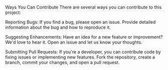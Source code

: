 Ways You Can Contribute
There are several ways you can contribute to this project:

Reporting Bugs: If you find a bug, please open an issue. Provide detailed information about the bug and how to reproduce it.

Suggesting Enhancements: Have an idea for a new feature or improvement? We'd love to hear it. Open an issue and let us know your thoughts.

Submitting Pull Requests: If you're a developer, you can contribute code by fixing issues or implementing new features. Fork the repository, create a branch, commit your changes, and open a pull request.
